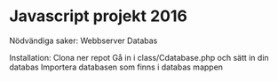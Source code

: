 # Javascript projekt 2016

Nödvändiga saker:
Webbserver
Databas

Installation:
Clona ner repot
Gå in i class/Cdatabase.php och sätt in din databas
Importera databasen som finns i databas mappen

